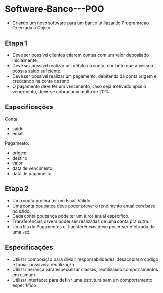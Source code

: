 # Software-Banco---POO

 - Criando um novo software para um banco utiliazando Programacao Orientada a Objeto.

## Etapa 1

* Deve ser possível clientes criarem contas com um valor depositado inicialmente;
* Deve ser possível realizar um débito na conta, contanto que a pessoa possua saldo suficiente.
* Deve ser possível realizar um pagamento, debitando da conta origem e creditando na conta destino
* O pagamento deve ter um vencimento, caso seja efetivado após o vencimento, deve-se cobrar uma multa de 20%.

## Especificações 

Conta: 
  - saldo
  - email

Pagamento:
  - origem
  - destino
  - valor
  - data de vencimento
  - data de pagamento

## Etapa 2

- Uma conta precisa ter um Email Válido
- Uma conta poupança deve poder prever o rendimento anual com base no saldo.
- Cada conta poupança pode ter um juros anual específico.
- Transferências devem poder ser realizadas de uma conta pra outra.
- Uma fila de Pagamentos e Transferências deve poder ser efetivada de uma vez.

## Especificações 

- Utilizar composição para dividir responsabilidades, desacoplar o código e tornar possível a reutilização
- Utilizar herança para especializar classes, reutilizando comportamentos em comum
- Utilizar interfaces para definir uma estrutura sem um comportamento especifífico